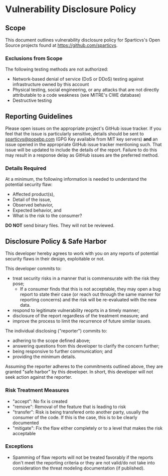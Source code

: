 # Vulnerability Disclosure Policy

## Scope
This document outlines vulnerability disclosure policy for Sparticvs's Open
Source projects found at https://github.com/sparticvs.

### Exclusions from Scope
The following testing methods are not authorized:
  - Network-based denial of service (DoS or DDoS) testing against
    infrastructure owned by this account
  - Physical testing, social engineering, or any attacks that are not directly
    attributable to a code weakness (see MITRE's CWE database)
  - Destructive testing

## Reporting Guidelines

Please open issues on the appropriate project's GitHub issue tracker. If you
feel that the issue is particularly sensitive, details should be sent to
sparticvs@popebp.com (GPG Key available from MIT key servers) **and** an issue
opened in the appropriate GitHub issue tracker mentioning such. That issue will
be updated to include the details of the report. Failure to do this may result
in a response delay as GitHub issues are the preferred method.

### Details Required
At a minimum, the following information is needed to understand the potential
security flaw:
  - Affected product(s),
  - Detail of the issue,
  - Observed behavior,
  - Expected behavior, and
  - What is the risk to the consumer?

**DO NOT** send binary files. They will not be reviewed.

## Disclosure Policy & Safe Harbor
This developer hereby agrees to work with you on any reports of potential
security flaws in their design, exploitable or not.

This developer commits to:
  - treat security risks in a manner that is commensurate with the risk they pose;
    - If a consumer finds that this is not acceptable, they may open a bug report to
state their case (or reach out through the same manner for reporting concerns)
and the risk will be re-evaluated with the new data.
  - respond to legitimate vulnerability reoprts in a timely manner;
  - disclosure of the report regardless of the treatment measure; and
  - improve the process to limit the recurrence of future similar issues.

The individual disclosing ("reporter") commits to:
  - adhering to the scope defined above;
  - answering questions from this developer to clarify the concern further;
  - being responsive to further communication; and
  - providing the minimum details.

Assuming the reporter adheres to the commitments outlined above, they are
granted "safe harbor" by this developer. In short, this developer will not seek
action against the reporter.

### Risk Treatment Measures
  - "accept": No fix is created
  - "remove": Removal of the feature that is leading to risk
  - "transfer": Risk is being transfered onto another party, usually the
  consumer of the code. If this is the case, this is to be clearly documented
  - "mitigate": Fix the flaw either completely or to a level that makes the
  risk acceptable

### Exceptions
  - Spamming of flaw reports will not be treated favorably if the reports don't
    meet the reporting criteria or they are not valid/do not take into
    consideration the threat modeling documentation (if published).
